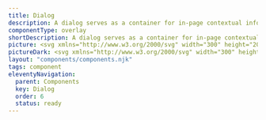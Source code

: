 ```yaml
---
title: Dialog
description: A dialog serves as a container for in-page contextual information or actions, allowing users to confirm or cancel tasks without navigating away from the current page.
componentType: overlay
shortDescription: A dialog serves as a container for in-page contextual information or actions.
picture: <svg xmlns="http://www.w3.org/2000/svg" width="300" height="200" fill="none" aria-labelledby="dialogTitle dialogDesc" role="img"><title id="dialogTitle">Illustration of the dialog component.</title><desc id="dialogDesc">An illustrated dialog component representing dialog component card.</desc><rect width="263.817" height="152" x="18.092" y="24" fill="#fff" rx="1.221"/><rect width="263.817" height="152" x="18.092" y="24" stroke="#EAEAEA" stroke-width="2" rx="1.221"/><path fill="#222" d="M43.14 47.29c0 .49-.068.965-.201 1.423a5.262 5.262 0 0 1-1.431 2.376 5.518 5.518 0 0 1-1.138.837c-.42.23-.873.408-1.36.537a5.933 5.933 0 0 1-1.524.194h-3.507V41.928h3.507c.806 0 1.555.133 2.247.4a5.271 5.271 0 0 1 1.789 1.11 5.041 5.041 0 0 1 1.188 1.696 5.31 5.31 0 0 1 .43 2.154Zm-2.592 0c0-.478-.071-.91-.214-1.296a2.752 2.752 0 0 0-.616-.988 2.652 2.652 0 0 0-.966-.63 3.542 3.542 0 0 0-1.288-.221h-.887v6.276h.887c.477 0 .907-.074 1.288-.222.382-.148.704-.358.966-.63.267-.277.473-.608.616-.995.143-.386.214-.818.214-1.295ZM47.283 52.657h-2.448v-8.073h2.448v8.072Zm-2.62-10.027a1.4 1.4 0 0 1 .838-1.288c.172-.076.355-.114.55-.114.201 0 .387.038.559.114a1.36 1.36 0 0 1 .744.744 1.4 1.4 0 0 1 .108.544 1.436 1.436 0 0 1-.401 1.01 1.436 1.436 0 0 1-1.01.4 1.38 1.38 0 0 1-.988-.4 1.444 1.444 0 0 1-.4-1.01ZM57.03 44.584v8.072h-2.39v-.88a2.15 2.15 0 0 1-.33.38c-.133.119-.288.229-.465.329a2.625 2.625 0 0 1-.6.229 2.89 2.89 0 0 1-.73.086c-.34 0-.666-.05-.981-.15-.315-.1-.611-.242-.888-.423a3.918 3.918 0 0 1-.758-.651 4.458 4.458 0 0 1-.594-.852 4.647 4.647 0 0 1-.515-2.14 4.38 4.38 0 0 1 1.124-2.956 3.845 3.845 0 0 1 1.173-.872 3.135 3.135 0 0 1 1.38-.322c.363 0 .678.047.945.143.268.09.49.195.666.315.181.114.317.229.408.343.095.11.15.184.165.222v-.873h2.39Zm-5.94 4c0 .272.043.532.129.78.09.249.215.468.372.659.157.186.346.336.565.45.224.115.47.172.737.172.268 0 .51-.057.73-.171.225-.115.416-.265.573-.451.157-.191.279-.41.365-.659.09-.248.136-.508.136-.78 0-.267-.046-.524-.136-.773a2.02 2.02 0 0 0-.365-.65 1.786 1.786 0 0 0-.573-.459 1.553 1.553 0 0 0-.73-.171c-.267 0-.513.057-.737.171-.22.115-.408.267-.565.458a2.127 2.127 0 0 0-.372.652 2.345 2.345 0 0 0-.129.772ZM61.41 41.929v10.727h-2.448V41.93h2.448ZM71.157 48.613c0 .587-.105 1.136-.315 1.646-.21.51-.501.954-.873 1.331a3.977 3.977 0 0 1-1.31.887 4.117 4.117 0 0 1-1.639.323 4.116 4.116 0 0 1-1.638-.322 3.996 3.996 0 0 1-1.303-.888 4.14 4.14 0 0 1-.866-1.331 4.372 4.372 0 0 1-.308-1.646c0-.587.103-1.133.308-1.639.21-.51.499-.954.866-1.33a3.996 3.996 0 0 1 1.303-.888 4.116 4.116 0 0 1 1.638-.322c.592 0 1.138.107 1.64.322.505.214.941.51 1.309.887.372.377.663.82.873 1.331.21.506.315 1.052.315 1.639Zm-2.333 0c0-.267-.043-.52-.13-.759a1.949 1.949 0 0 0-.364-.636 1.707 1.707 0 0 0-1.31-.587c-.267 0-.513.052-.737.157-.22.105-.408.248-.565.43a2.057 2.057 0 0 0-.372.636 2.222 2.222 0 0 0-.13.759c0 .272.044.53.13.773.09.238.214.448.372.63.157.181.346.324.565.43.224.104.47.157.737.157a1.707 1.707 0 0 0 1.31-.587c.157-.182.28-.392.365-.63.086-.243.129-.501.129-.773ZM78.127 48.506c0-.272-.043-.525-.129-.759a1.817 1.817 0 0 0-.365-.608 1.634 1.634 0 0 0-.572-.401c-.22-.1-.465-.15-.737-.15-.267 0-.513.05-.737.15a1.65 1.65 0 0 0-.566.4 1.914 1.914 0 0 0-.372.61 2.185 2.185 0 0 0-.129.758c0 .267.043.517.13.751.09.234.214.44.371.616.158.171.346.307.566.408.224.1.47.15.737.15a1.755 1.755 0 0 0 1.31-.558c.157-.177.278-.382.364-.616.086-.234.13-.484.13-.751Zm2.333 3.62c0 .669-.12 1.232-.358 1.69-.238.458-.56.828-.966 1.11a3.976 3.976 0 0 1-1.41.614c-.53.13-1.09.194-1.681.194-.253 0-.516-.015-.788-.043a5.876 5.876 0 0 1-1.66-.437 4.669 4.669 0 0 1-.83-.443l.909-2.026c.086.077.212.163.38.258.166.1.355.193.565.279.21.086.434.157.672.215.239.057.475.086.709.086.238 0 .484-.022.737-.065.253-.038.482-.117.687-.236.21-.12.382-.289.515-.508.134-.22.2-.51.2-.873v-.337a2.299 2.299 0 0 1-.851.666c-.353.162-.773.243-1.26.243-.32 0-.634-.043-.944-.128a3.997 3.997 0 0 1-1.682-.988 4.324 4.324 0 0 1-.63-.802 4.076 4.076 0 0 1-.415-.966c-.1-.353-.15-.727-.15-1.123 0-.587.105-1.129.315-1.625.21-.5.489-.933.837-1.295a3.822 3.822 0 0 1 1.217-.845 3.546 3.546 0 0 1 1.452-.307c.974 0 1.668.327 2.083.98v-.83h2.347v7.543Z"/><path fill="#737373" d="m261.934 46.052-2.623 2.623 2.601 2.601a.48.48 0 0 1 0 .721.478.478 0 0 1-.721 0l-2.623-2.6-2.601 2.6a.48.48 0 0 1-.722 0c-.218-.196-.218-.524 0-.743l2.601-2.6-2.601-2.602c-.218-.197-.218-.524 0-.743a.541.541 0 0 1 .743 0l2.601 2.623 2.602-2.601c.196-.219.524-.219.743 0a.516.516 0 0 1 0 .721Z"/><path fill="#D5D5D5" d="M32.748 75.198c0-.674.547-1.22 1.221-1.22h232.062c.674 0 1.221.546 1.221 1.22v7.329c0 .674-.547 1.221-1.221 1.221H33.969a1.221 1.221 0 0 1-1.22-1.221v-7.329ZM32.748 89.855c0-.675.547-1.221 1.221-1.221h232.062c.674 0 1.221.546 1.221 1.221v7.328c0 .675-.547 1.222-1.221 1.222H33.969a1.221 1.221 0 0 1-1.22-1.222v-7.328ZM32.748 104.512c0-.675.547-1.222 1.221-1.222h232.062c.674 0 1.221.547 1.221 1.222v7.328c0 .674-.547 1.221-1.221 1.221H33.969a1.221 1.221 0 0 1-1.22-1.221v-7.328ZM32.748 119.168a1.22 1.22 0 0 1 1.221-1.221h73.283a1.22 1.22 0 0 1 1.221 1.221v7.328c0 .675-.547 1.222-1.221 1.222H33.97a1.222 1.222 0 0 1-1.222-1.222v-7.328Z"/><path fill="#737373" d="M173.339 154.026c-.467 0-.886-.114-1.257-.342a2.466 2.466 0 0 1-.872-1c-.211-.433-.316-.955-.316-1.565 0-.604.108-1.122.325-1.556.216-.433.513-.766.889-1 .376-.234.801-.35 1.274-.35.342 0 .644.071.906.213.262.137.473.297.633.479l-.385.462a1.817 1.817 0 0 0-.504-.385 1.38 1.38 0 0 0-.642-.145c-.353 0-.664.094-.931.282a1.8 1.8 0 0 0-.616.778c-.143.336-.214.738-.214 1.205 0 .468.071.875.214 1.223.142.342.342.607.598.795.263.188.57.282.924.282.268 0 .507-.057.718-.171.211-.114.405-.268.581-.461l.394.444a2.497 2.497 0 0 1-.753.599 2.101 2.101 0 0 1-.966.213ZM176.992 154.026c-.347 0-.638-.102-.872-.307-.228-.211-.342-.502-.342-.872 0-.456.203-.804.607-1.044.411-.245 1.058-.416 1.941-.513a1.65 1.65 0 0 0-.077-.504.727.727 0 0 0-.256-.385c-.12-.102-.294-.154-.522-.154-.239 0-.464.046-.675.137a3.312 3.312 0 0 0-.565.308l-.273-.487c.194-.126.43-.245.709-.359.285-.12.593-.18.924-.18.507 0 .875.157 1.103.47.228.308.342.721.342 1.24v2.548h-.582l-.06-.496h-.025a3.63 3.63 0 0 1-.641.419c-.228.12-.474.179-.736.179Zm.205-.564c.2 0 .388-.048.565-.145a3.17 3.17 0 0 0 .564-.411v-1.154c-.69.086-1.174.214-1.453.385-.274.171-.411.39-.411.658 0 .234.071.405.214.513a.864.864 0 0 0 .521.154ZM180.343 153.924v-4.155h.581l.06.598h.026a3.19 3.19 0 0 1 .632-.496c.223-.137.476-.205.761-.205.439 0 .758.14.958.419.205.274.308.675.308 1.205v2.634h-.701v-2.539c0-.388-.063-.67-.188-.847-.126-.177-.325-.265-.599-.265-.211 0-.402.054-.573.163a3.7 3.7 0 0 0-.564.478v3.01h-.701ZM186.66 154.026a1.95 1.95 0 0 1-.992-.256 1.808 1.808 0 0 1-.701-.744c-.171-.325-.256-.715-.256-1.171 0-.468.091-.864.273-1.189a1.953 1.953 0 0 1 1.727-1c.274 0 .508.048.701.145.2.097.371.211.513.342l-.359.462a1.712 1.712 0 0 0-.384-.265.957.957 0 0 0-.445-.103c-.251 0-.476.069-.675.206a1.344 1.344 0 0 0-.462.564 2.02 2.02 0 0 0-.163.838c0 .473.117.858.351 1.154.239.291.55.436.932.436.194 0 .373-.04.539-.12.165-.085.31-.185.436-.299l.307.47a2.293 2.293 0 0 1-.624.394 1.917 1.917 0 0 1-.718.136ZM190.418 154.026c-.37 0-.707-.085-1.009-.256a1.91 1.91 0 0 1-.718-.753c-.177-.324-.265-.712-.265-1.162 0-.456.088-.847.265-1.172.183-.324.416-.575.701-.752.285-.177.584-.265.898-.265.53 0 .938.177 1.223.53.29.354.436.827.436 1.419 0 .074-.003.149-.009.223a.857.857 0 0 1-.017.179h-2.804c.028.439.165.79.41 1.052.251.262.576.393.975.393.199 0 .382-.028.547-.085.171-.063.333-.143.487-.24l.248.462a3.148 3.148 0 0 1-.607.299 2.097 2.097 0 0 1-.761.128Zm-1.308-2.513h2.223c0-.422-.091-.741-.274-.958-.176-.222-.427-.333-.752-.333-.291 0-.553.114-.787.342-.228.222-.364.538-.41.949ZM193.719 154.026c-.262 0-.453-.079-.573-.239-.114-.165-.171-.399-.171-.701v-5.25h.701v5.301c0 .108.02.188.06.24a.18.18 0 0 0 .137.068h.06a.989.989 0 0 1 .094-.017l.094.53a.593.593 0 0 1-.162.051 1.331 1.331 0 0 1-.24.017Z"/><rect width="52.702" height="19.16" x="214.244" y="141.343" fill="#36F" rx=".916"/><rect width="52.702" height="19.16" x="214.244" y="141.343" stroke="#36F" stroke-width=".611" rx=".916"/><path fill="#F4F4F4" d="m230.467 150.786-.265.855h1.684l-.265-.855a35.217 35.217 0 0 1-.29-.932 82.798 82.798 0 0 1-.274-.957h-.034a31.89 31.89 0 0 1-.556 1.889Zm-1.71 3.138 1.898-5.609h.804l1.898 5.609h-.761l-.53-1.71h-2.043l-.539 1.71h-.727ZM235.725 154.026c-.365 0-.696-.085-.992-.256a1.808 1.808 0 0 1-.701-.744c-.171-.325-.257-.715-.257-1.171 0-.468.092-.864.274-1.189.188-.325.433-.572.735-.743.308-.171.639-.257.992-.257.274 0 .507.048.701.145.2.097.371.211.513.342l-.359.462a1.717 1.717 0 0 0-.385-.265.95.95 0 0 0-.444-.103c-.251 0-.476.069-.676.206a1.342 1.342 0 0 0-.461.564 2.005 2.005 0 0 0-.163.838c0 .473.117.858.351 1.154.239.291.55.436.932.436.193 0 .373-.04.538-.12a2.01 2.01 0 0 0 .436-.299l.308.47a2.293 2.293 0 0 1-.624.394 1.921 1.921 0 0 1-.718.136ZM239.44 154.026a1.95 1.95 0 0 1-.992-.256 1.808 1.808 0 0 1-.701-.744c-.171-.325-.256-.715-.256-1.171 0-.468.091-.864.273-1.189a1.96 1.96 0 0 1 .736-.743c.307-.171.638-.257.991-.257.274 0 .508.048.701.145.2.097.371.211.513.342l-.359.462a1.712 1.712 0 0 0-.384-.265.954.954 0 0 0-.445-.103c-.251 0-.476.069-.675.206a1.344 1.344 0 0 0-.462.564 2.02 2.02 0 0 0-.163.838c0 .473.117.858.351 1.154.239.291.55.436.932.436.194 0 .373-.04.539-.12.165-.085.31-.185.436-.299l.307.47a2.293 2.293 0 0 1-.624.394 1.917 1.917 0 0 1-.718.136ZM243.198 154.026c-.37 0-.707-.085-1.009-.256a1.91 1.91 0 0 1-.718-.753c-.176-.324-.265-.712-.265-1.162 0-.456.089-.847.265-1.172.183-.324.416-.575.701-.752.285-.177.585-.265.898-.265.53 0 .938.177 1.223.53.29.353.436.827.436 1.419 0 .074-.003.149-.009.223a.857.857 0 0 1-.017.179h-2.804c.028.439.165.79.41 1.052.251.262.576.393.975.393.199 0 .382-.028.547-.085.171-.063.333-.143.487-.24l.248.462a3.148 3.148 0 0 1-.607.299 2.097 2.097 0 0 1-.761.128Zm-1.308-2.513h2.223c0-.422-.091-.741-.274-.958-.176-.222-.427-.333-.752-.333-.291 0-.553.114-.786.342-.228.222-.365.538-.411.949ZM245.755 155.676v-5.907h.582l.06.478h.025c.188-.159.394-.296.616-.41.228-.114.464-.171.709-.171.536 0 .944.194 1.223.581.279.382.419.895.419 1.539 0 .468-.086.87-.257 1.206a1.86 1.86 0 0 1-.658.769 1.563 1.563 0 0 1-.88.265c-.194 0-.388-.042-.582-.128a2.972 2.972 0 0 1-.573-.35l.017.726v1.402h-.701Zm1.719-2.24c.342 0 .624-.145.846-.436.228-.296.342-.701.342-1.214 0-.456-.085-.823-.256-1.103-.166-.285-.445-.427-.838-.427-.177 0-.356.048-.539.145a3.289 3.289 0 0 0-.573.419V153c.189.16.371.274.548.342.176.063.333.094.47.094ZM251.664 154.026c-.445 0-.755-.128-.932-.384-.171-.257-.256-.59-.256-1.001v-2.3h-.616v-.53l.65-.042.085-1.163h.59v1.163h1.12v.572h-1.12v2.309c0 .256.046.456.137.598.097.137.265.206.504.206a.934.934 0 0 0 .24-.035l.231-.077.136.53a2.87 2.87 0 0 1-.376.103 1.559 1.559 0 0 1-.393.051Z"/></svg>
pictureDark: <svg xmlns="http://www.w3.org/2000/svg" width="300" height="200" fill="none" aria-labelledby="dialogDarkTitle dialogDarkDesc" role="img"><title id="dialogDarkTitle">Illustration of the dialog component.</title><desc id="dialogDarkDesc">An illustrated dialog component representing dialog component card.</desc><rect width="263.817" height="152" x="18.092" y="24" fill="#222" rx="1.221"/><rect width="263.817" height="152" x="18.092" y="24" stroke="#3E3D3D" stroke-width="2" rx="1.221"/><path fill="#F4F4F4" d="M43.14 47.29c0 .49-.068.965-.201 1.423a5.262 5.262 0 0 1-1.431 2.376 5.518 5.518 0 0 1-1.138.837c-.42.23-.873.408-1.36.537a5.933 5.933 0 0 1-1.524.194h-3.507V41.928h3.507c.806 0 1.555.133 2.247.4a5.271 5.271 0 0 1 1.789 1.11 5.041 5.041 0 0 1 1.188 1.696 5.31 5.31 0 0 1 .43 2.154Zm-2.592 0c0-.478-.071-.91-.214-1.296a2.75 2.75 0 0 0-.616-.988 2.652 2.652 0 0 0-.966-.63 3.542 3.542 0 0 0-1.288-.221h-.887v6.276h.887c.477 0 .907-.074 1.288-.222.382-.148.704-.358.966-.63.267-.277.473-.608.616-.995.143-.386.214-.818.214-1.295ZM47.283 52.657h-2.448v-8.073h2.448v8.072Zm-2.62-10.027a1.4 1.4 0 0 1 .838-1.288c.172-.076.355-.114.55-.114.201 0 .387.038.559.114a1.36 1.36 0 0 1 .744.744 1.4 1.4 0 0 1 .108.544 1.436 1.436 0 0 1-.401 1.01 1.436 1.436 0 0 1-1.01.4 1.38 1.38 0 0 1-.988-.4 1.444 1.444 0 0 1-.4-1.01ZM57.03 44.584v8.072h-2.39v-.88a2.15 2.15 0 0 1-.33.38c-.133.119-.288.229-.465.329a2.625 2.625 0 0 1-.6.229 2.89 2.89 0 0 1-.73.086c-.34 0-.666-.05-.981-.15-.315-.1-.611-.242-.888-.423a3.918 3.918 0 0 1-.758-.651 4.458 4.458 0 0 1-.594-.852 4.647 4.647 0 0 1-.515-2.14 4.38 4.38 0 0 1 1.124-2.956 3.845 3.845 0 0 1 1.173-.872 3.135 3.135 0 0 1 1.38-.322c.363 0 .678.047.945.143.268.09.49.195.666.315.181.114.317.229.408.343.095.11.15.184.165.222v-.873h2.39Zm-5.94 4c0 .272.043.532.129.78.09.249.215.468.372.659.157.186.346.336.565.45.224.115.47.172.737.172.268 0 .51-.057.73-.171.225-.115.416-.265.573-.451.157-.191.279-.41.365-.659.09-.248.136-.508.136-.78 0-.267-.046-.524-.136-.773a2.02 2.02 0 0 0-.365-.65 1.786 1.786 0 0 0-.573-.459 1.553 1.553 0 0 0-.73-.171c-.267 0-.513.057-.737.171-.22.115-.408.267-.565.458a2.13 2.13 0 0 0-.372.652 2.345 2.345 0 0 0-.129.772ZM61.41 41.929v10.727h-2.448V41.93h2.448ZM71.157 48.613c0 .587-.105 1.136-.315 1.646-.21.51-.501.954-.873 1.331a3.977 3.977 0 0 1-1.31.887 4.117 4.117 0 0 1-1.639.323 4.117 4.117 0 0 1-1.638-.322 3.996 3.996 0 0 1-1.303-.888 4.14 4.14 0 0 1-.866-1.331 4.372 4.372 0 0 1-.308-1.646c0-.587.103-1.133.308-1.639.21-.51.499-.954.866-1.33a3.996 3.996 0 0 1 1.303-.888 4.117 4.117 0 0 1 1.638-.322c.592 0 1.138.107 1.64.322.505.214.941.51 1.309.887.372.377.663.82.873 1.331.21.506.315 1.052.315 1.639Zm-2.333 0c0-.267-.043-.52-.129-.759a1.951 1.951 0 0 0-.365-.636 1.708 1.708 0 0 0-1.31-.587c-.267 0-.513.052-.737.157-.22.105-.408.248-.565.43a2.055 2.055 0 0 0-.372.636 2.222 2.222 0 0 0-.13.759c0 .272.044.53.13.773.09.238.214.448.372.63.157.181.346.324.565.43.224.104.47.157.737.157a1.708 1.708 0 0 0 1.31-.587c.157-.182.28-.392.365-.63.086-.243.129-.501.129-.773ZM78.127 48.506c0-.272-.043-.525-.129-.759a1.815 1.815 0 0 0-.365-.608 1.634 1.634 0 0 0-.572-.401c-.22-.1-.465-.15-.737-.15-.267 0-.513.05-.737.15a1.65 1.65 0 0 0-.566.4 1.912 1.912 0 0 0-.372.61 2.183 2.183 0 0 0-.129.758 2 2 0 0 0 .501 1.367c.158.171.346.307.566.408.224.1.47.15.737.15a1.755 1.755 0 0 0 1.31-.558c.157-.177.278-.382.364-.616.086-.234.13-.484.13-.751Zm2.333 3.62c0 .669-.12 1.232-.358 1.69-.238.458-.56.828-.966 1.11a3.976 3.976 0 0 1-1.41.614c-.53.13-1.09.194-1.681.194a7.53 7.53 0 0 1-.788-.043 5.875 5.875 0 0 1-1.66-.437 4.669 4.669 0 0 1-.83-.443l.909-2.026c.086.077.212.163.38.258.166.1.355.193.565.279.21.086.434.157.672.215.239.057.475.086.709.086.238 0 .484-.022.737-.065.253-.038.482-.117.687-.236.21-.12.382-.289.515-.508.134-.22.2-.51.2-.873v-.337a2.298 2.298 0 0 1-.851.666c-.353.162-.773.243-1.26.243-.32 0-.634-.043-.944-.128a3.997 3.997 0 0 1-1.682-.988 4.32 4.32 0 0 1-.63-.802 4.072 4.072 0 0 1-.415-.966c-.1-.353-.15-.727-.15-1.123 0-.587.105-1.129.315-1.625.21-.5.489-.933.837-1.295a3.822 3.822 0 0 1 1.217-.845 3.546 3.546 0 0 1 1.452-.307c.974 0 1.668.327 2.083.98v-.83h2.347v7.543Z"/><path fill="#BCBCBC" d="m261.934 46.052-2.623 2.623 2.601 2.601a.48.48 0 0 1 0 .721.478.478 0 0 1-.721 0l-2.623-2.6-2.601 2.6a.48.48 0 0 1-.722 0c-.218-.196-.218-.524 0-.743l2.601-2.6-2.601-2.602c-.218-.197-.218-.524 0-.743a.541.541 0 0 1 .743 0l2.601 2.623 2.602-2.601c.196-.219.524-.219.743 0a.516.516 0 0 1 0 .721Z"/><path fill="#605F5F" d="M32.748 75.198c0-.674.547-1.22 1.221-1.22h232.062c.674 0 1.221.546 1.221 1.22v7.329c0 .674-.547 1.221-1.221 1.221H33.969a1.221 1.221 0 0 1-1.22-1.221v-7.329ZM32.748 89.855c0-.675.547-1.221 1.221-1.221h232.062c.674 0 1.221.546 1.221 1.221v7.328c0 .675-.547 1.222-1.221 1.222H33.969a1.221 1.221 0 0 1-1.22-1.222v-7.328ZM32.748 104.512c0-.675.547-1.222 1.221-1.222h232.062c.674 0 1.221.547 1.221 1.222v7.328c0 .674-.547 1.221-1.221 1.221H33.969a1.221 1.221 0 0 1-1.22-1.221v-7.328ZM32.748 119.168a1.22 1.22 0 0 1 1.221-1.221h73.283a1.22 1.22 0 0 1 1.221 1.221v7.328c0 .675-.547 1.222-1.221 1.222H33.97a1.222 1.222 0 0 1-1.222-1.222v-7.328Z"/><path fill="#BCBCBC" d="M173.339 154.026c-.467 0-.886-.114-1.257-.342a2.466 2.466 0 0 1-.872-1c-.211-.433-.316-.955-.316-1.565 0-.604.108-1.122.325-1.556.216-.433.513-.766.889-1 .376-.234.801-.35 1.274-.35.342 0 .644.071.906.213.262.137.473.297.633.479l-.385.462a1.817 1.817 0 0 0-.504-.385 1.38 1.38 0 0 0-.642-.145c-.353 0-.664.094-.931.282a1.8 1.8 0 0 0-.616.778c-.143.336-.214.738-.214 1.205 0 .468.071.875.214 1.223.142.342.342.607.598.795.263.188.57.282.924.282.268 0 .507-.057.718-.171.211-.114.405-.268.581-.461l.394.444a2.497 2.497 0 0 1-.753.599 2.101 2.101 0 0 1-.966.213ZM176.992 154.026c-.347 0-.638-.102-.872-.307-.228-.211-.342-.502-.342-.872 0-.456.203-.804.607-1.044.411-.245 1.058-.416 1.941-.513a1.65 1.65 0 0 0-.077-.504.727.727 0 0 0-.256-.385c-.12-.102-.294-.154-.522-.154-.239 0-.464.046-.675.137a3.312 3.312 0 0 0-.565.308l-.273-.487c.194-.126.43-.245.709-.359.285-.12.593-.18.924-.18.507 0 .875.157 1.103.47.228.308.342.721.342 1.24v2.548h-.582l-.06-.496h-.025a3.63 3.63 0 0 1-.641.419c-.228.12-.474.179-.736.179Zm.205-.564c.2 0 .388-.048.565-.145a3.17 3.17 0 0 0 .564-.411v-1.154c-.69.086-1.174.214-1.453.385-.274.171-.411.39-.411.658 0 .234.071.405.214.513a.864.864 0 0 0 .521.154ZM180.343 153.924v-4.155h.581l.06.598h.026a3.19 3.19 0 0 1 .632-.496c.223-.137.476-.205.761-.205.439 0 .758.14.958.419.205.274.308.675.308 1.205v2.634h-.701v-2.539c0-.388-.063-.67-.188-.847-.126-.177-.325-.265-.599-.265-.211 0-.402.054-.573.163a3.7 3.7 0 0 0-.564.478v3.01h-.701ZM186.66 154.026a1.95 1.95 0 0 1-.992-.256 1.808 1.808 0 0 1-.701-.744c-.171-.325-.256-.715-.256-1.171 0-.468.091-.864.273-1.189a1.953 1.953 0 0 1 1.727-1c.274 0 .508.048.701.145.2.097.371.211.513.342l-.359.462a1.712 1.712 0 0 0-.384-.265.957.957 0 0 0-.445-.103c-.251 0-.476.069-.675.206a1.344 1.344 0 0 0-.462.564 2.02 2.02 0 0 0-.163.838c0 .473.117.858.351 1.154.239.291.55.436.932.436.194 0 .373-.04.538-.12.166-.085.311-.185.437-.299l.307.47a2.293 2.293 0 0 1-.624.394 1.917 1.917 0 0 1-.718.136ZM190.418 154.026c-.37 0-.707-.085-1.009-.256a1.91 1.91 0 0 1-.718-.753c-.177-.324-.265-.712-.265-1.162 0-.456.088-.847.265-1.172.183-.324.416-.575.701-.752.285-.177.584-.265.898-.265.53 0 .938.177 1.223.53.29.354.436.827.436 1.419 0 .074-.003.149-.009.223a.857.857 0 0 1-.017.179h-2.804c.028.439.165.79.41 1.052.251.262.576.393.975.393.199 0 .382-.028.547-.085.171-.063.333-.143.487-.24l.248.462a3.148 3.148 0 0 1-.607.299 2.097 2.097 0 0 1-.761.128Zm-1.308-2.513h2.223c0-.422-.091-.741-.274-.958-.176-.222-.427-.333-.752-.333-.291 0-.553.114-.787.342-.228.222-.364.538-.41.949ZM193.719 154.026c-.262 0-.453-.079-.573-.239-.114-.165-.171-.399-.171-.701v-5.25h.701v5.301c0 .108.02.188.06.24a.18.18 0 0 0 .137.068h.06a.989.989 0 0 1 .094-.017l.094.53a.593.593 0 0 1-.162.051 1.331 1.331 0 0 1-.24.017Z"/><rect width="52.702" height="19.16" x="214.244" y="141.343" fill="#5985FF" rx=".916"/><rect width="52.702" height="19.16" x="214.244" y="141.343" stroke="#5985FF" stroke-width=".611" rx=".916"/><path fill="#222" d="m230.467 150.786-.265.855h1.684l-.265-.855a35.217 35.217 0 0 1-.29-.932 82.798 82.798 0 0 1-.274-.957h-.034a31.89 31.89 0 0 1-.556 1.889Zm-1.71 3.138 1.898-5.609h.804l1.898 5.609h-.761l-.53-1.71h-2.043l-.539 1.71h-.727ZM235.725 154.026c-.365 0-.696-.085-.992-.256a1.808 1.808 0 0 1-.701-.744c-.171-.325-.257-.715-.257-1.171 0-.468.092-.864.274-1.189.188-.325.433-.572.735-.743.308-.171.639-.257.992-.257.274 0 .507.048.701.145.2.097.371.211.513.342l-.359.462a1.717 1.717 0 0 0-.385-.265.95.95 0 0 0-.444-.103c-.251 0-.476.069-.676.206a1.342 1.342 0 0 0-.461.564 2.005 2.005 0 0 0-.163.838c0 .473.117.858.351 1.154.239.291.55.436.932.436.193 0 .373-.04.538-.12a2.01 2.01 0 0 0 .436-.299l.308.47a2.293 2.293 0 0 1-.624.394 1.921 1.921 0 0 1-.718.136ZM239.44 154.026a1.95 1.95 0 0 1-.992-.256 1.808 1.808 0 0 1-.701-.744c-.171-.325-.256-.715-.256-1.171 0-.468.091-.864.273-1.189a1.96 1.96 0 0 1 .736-.743c.307-.171.638-.257.991-.257.274 0 .508.048.701.145.2.097.371.211.513.342l-.359.462a1.712 1.712 0 0 0-.384-.265.954.954 0 0 0-.445-.103c-.251 0-.476.069-.675.206a1.344 1.344 0 0 0-.462.564 2.02 2.02 0 0 0-.163.838c0 .473.117.858.351 1.154.239.291.55.436.932.436.194 0 .373-.04.539-.12.165-.085.31-.185.436-.299l.307.47a2.293 2.293 0 0 1-.624.394 1.917 1.917 0 0 1-.718.136ZM243.198 154.026c-.37 0-.707-.085-1.009-.256a1.91 1.91 0 0 1-.718-.753c-.176-.324-.265-.712-.265-1.162 0-.456.089-.847.265-1.172.183-.324.416-.575.701-.752.285-.177.585-.265.898-.265.53 0 .938.177 1.223.53.29.353.436.827.436 1.419 0 .074-.003.149-.009.223a.857.857 0 0 1-.017.179h-2.804c.028.439.165.79.41 1.052.251.262.576.393.975.393.199 0 .382-.028.547-.085.171-.063.333-.143.487-.24l.248.462a3.148 3.148 0 0 1-.607.299 2.097 2.097 0 0 1-.761.128Zm-1.308-2.513h2.223c0-.422-.091-.741-.274-.958-.176-.222-.427-.333-.752-.333-.291 0-.553.114-.786.342-.228.222-.365.538-.411.949ZM245.755 155.676v-5.907h.582l.06.478h.025c.188-.159.394-.296.616-.41.228-.114.464-.171.709-.171.536 0 .944.194 1.223.581.279.382.419.895.419 1.539 0 .468-.086.87-.257 1.206a1.86 1.86 0 0 1-.658.769 1.563 1.563 0 0 1-.88.265c-.194 0-.388-.042-.582-.128a2.972 2.972 0 0 1-.573-.35l.017.726v1.402h-.701Zm1.719-2.24c.342 0 .624-.145.846-.436.228-.296.342-.701.342-1.214 0-.456-.085-.823-.256-1.103-.166-.285-.445-.427-.838-.427-.177 0-.356.048-.539.145a3.289 3.289 0 0 0-.573.419V153c.189.16.371.274.548.342.176.063.333.094.47.094ZM251.664 154.026c-.445 0-.755-.128-.932-.384-.171-.257-.256-.59-.256-1.001v-2.3h-.616v-.53l.65-.042.085-1.163h.59v1.163h1.12v.572h-1.12v2.309c0 .256.046.456.137.598.097.137.265.206.504.206a.934.934 0 0 0 .24-.035l.231-.077.136.53a2.87 2.87 0 0 1-.376.103 1.559 1.559 0 0 1-.393.051Z"/></svg>
layout: "components/components.njk"
tags: component
eleventyNavigation:
  parent: Components
  key: Dialog
  order: 6
  status: ready
---
```


